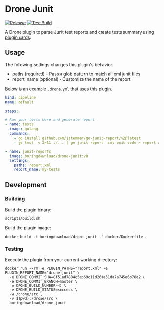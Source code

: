 # Drone Junit

[![Release](https://github.com/rohit-gohri/drone-junit/actions/workflows/release.yaml/badge.svg)](https://github.com/rohit-gohri/drone-junit/actions/workflows/release.yaml)
[![Test Build](https://cloud.drone.io/api/badges/rohit-gohri/drone-junit/status.svg?ref=refs/heads/main)](https://cloud.drone.io/rohit-gohri/drone-junit)

A Drone plugin to parse Junit test reports and create tests summary using [plugin cards](https://docs.drone.io/plugins/adaptive_cards/).

## Usage

The following settings changes this plugin's behavior.

* paths (required) - Pass a glob pattern to match all xml junit files
* report_name (optional) - Customize the name of the report

Below is an example `.drone.yml` that uses this plugin.

```yaml
kind: pipeline
name: default

steps:

# Run your tests here and generate report
- name: tests
  image: golang
  commands:
    - go install github.com/jstemmer/go-junit-report/v2@latest
    - go test -v 2>&1 ./... | go-junit-report -set-exit-code > report.xml

- name: junit-reports
  image: boringdownload/drone-junit:v0
  settings:
    paths: report.xml
    report_name: my-tests
```

## Development

### Building

Build the plugin binary:

```text
scripts/build.sh
```

Build the plugin image:

```text
docker build -t boringdownload/drone-junit -f docker/Dockerfile .
```

### Testing

Execute the plugin from your current working directory:

```text
docker run --rm -e PLUGIN_PATHS="report.xml" -e PLUGIN_REPORT_NAME="drone-junit" \
  -e DRONE_COMMIT_SHA=8f51ad7884c5eb69c11d260a31da7a745e6b78e2 \
  -e DRONE_COMMIT_BRANCH=master \
  -e DRONE_BUILD_NUMBER=43 \
  -e DRONE_BUILD_STATUS=success \
  -w /drone/src \
  -v $(pwd):/drone/src \
  boringdownload/drone-junit
```
